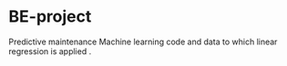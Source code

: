 # BE-project

Predictive maintenance 
Machine learning code and data to which linear regression is applied .
